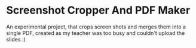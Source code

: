 # Screenshot Cropper And PDF Maker
An experimental project, that crops screen shots and merges them into a single PDF, created as my teacher was too busy and couldn't upload the slides :)
